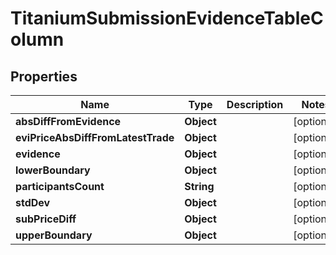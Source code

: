 

# TitaniumSubmissionEvidenceTableColumn


## Properties

| Name | Type | Description | Notes |
|------------ | ------------- | ------------- | -------------|
|**absDiffFromEvidence** | **Object** |  |  [optional] |
|**eviPriceAbsDiffFromLatestTrade** | **Object** |  |  [optional] |
|**evidence** | **Object** |  |  [optional] |
|**lowerBoundary** | **Object** |  |  [optional] |
|**participantsCount** | **String** |  |  [optional] |
|**stdDev** | **Object** |  |  [optional] |
|**subPriceDiff** | **Object** |  |  [optional] |
|**upperBoundary** | **Object** |  |  [optional] |




